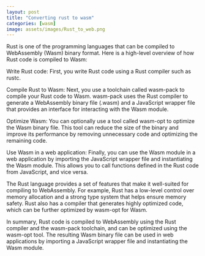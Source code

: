 ```yaml
---
layout: post
title: "Converting rust to wasm"
categories: [wasm]
image: assets/images/Rust_to_web.png
---
```


Rust is one of the programming languages that can be compiled to WebAssembly (Wasm) binary format. Here is a high-level overview of how Rust code is compiled to Wasm:

Write Rust code: First, you write Rust code using a Rust compiler such as rustc.

Compile Rust to Wasm: Next, you use a toolchain called wasm-pack to compile your Rust code to Wasm. wasm-pack uses the Rust compiler to generate a WebAssembly binary file (.wasm) and a JavaScript wrapper file that provides an interface for interacting with the Wasm module.

Optimize Wasm: You can optionally use a tool called wasm-opt to optimize the Wasm binary file. This tool can reduce the size of the binary and improve its performance by removing unnecessary code and optimizing the remaining code.

Use Wasm in a web application: Finally, you can use the Wasm module in a web application by importing the JavaScript wrapper file and instantiating the Wasm module. This allows you to call functions defined in the Rust code from JavaScript, and vice versa.

The Rust language provides a set of features that make it well-suited for compiling to WebAssembly. For example, Rust has a low-level control over memory allocation and a strong type system that helps ensure memory safety. Rust also has a compiler that generates highly optimized code, which can be further optimized by wasm-opt for Wasm.

In summary, Rust code is compiled to WebAssembly using the Rust compiler and the wasm-pack toolchain, and can be optimized using the wasm-opt tool. The resulting Wasm binary file can be used in web applications by importing a JavaScript wrapper file and instantiating the Wasm module.
